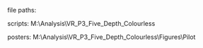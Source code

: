 file paths:

scripts:
M:\Analysis\VR_P3_Five_Depth_Colourless

posters:
M:\Analysis\VR_P3_Five_Depth_Colourless\Figures\Pilot










